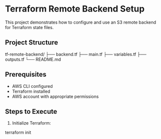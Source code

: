 # Terraform Remote Backend Setup

This project demonstrates how to configure and use an S3 remote backend for Terraform state files.

## Project Structure
tf-remote-backend/
├── backend.tf
├── main.tf
├── variables.tf
├── outputs.tf
└── README.md

## Prerequisites
- AWS CLI configured
- Terraform installed
- AWS account with appropriate permissions

## Steps to Execute

1. Initialize Terraform:

terraform init

